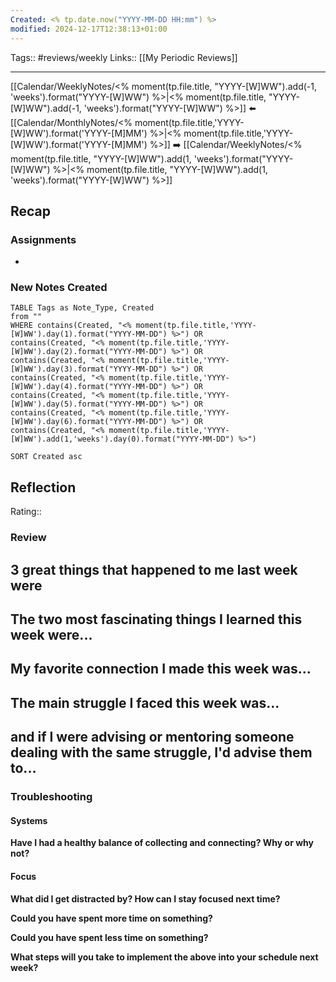 ```yaml
---
Created: <% tp.date.now("YYYY-MM-DD HH:mm") %>
modified: 2024-12-17T12:38:13+01:00
---
```

Tags:: #reviews/weekly
Links:: [[My Periodic Reviews]]
___

[[Calendar/WeeklyNotes/<% moment(tp.file.title, "YYYY-[W]WW").add(-1, 'weeks').format("YYYY-[W]WW") %>|<% moment(tp.file.title, "YYYY-[W]WW").add(-1, 'weeks').format("YYYY-[W]WW") %>]] ⬅️ [[Calendar/MonthlyNotes/<% moment(tp.file.title,'YYYY-[W]WW').format('YYYY-[M]MM') %>|<% moment(tp.file.title,'YYYY-[W]WW').format('YYYY-[M]MM') %>]] ➡️ [[Calendar/WeeklyNotes/<% moment(tp.file.title, "YYYY-[W]WW").add(1, 'weeks').format("YYYY-[W]WW") %>|<% moment(tp.file.title, "YYYY-[W]WW").add(1, 'weeks').format("YYYY-[W]WW") %>]]
## Recap
### Assignments
- 
### New Notes Created
```dataview
TABLE Tags as Note_Type, Created
from ""
WHERE contains(Created, "<% moment(tp.file.title,'YYYY-[W]WW').day(1).format("YYYY-MM-DD") %>") OR   
contains(Created, "<% moment(tp.file.title,'YYYY-[W]WW').day(2).format("YYYY-MM-DD") %>") OR 
contains(Created, "<% moment(tp.file.title,'YYYY-[W]WW').day(3).format("YYYY-MM-DD") %>") OR 
contains(Created, "<% moment(tp.file.title,'YYYY-[W]WW').day(4).format("YYYY-MM-DD") %>") OR 
contains(Created, "<% moment(tp.file.title,'YYYY-[W]WW').day(5).format("YYYY-MM-DD") %>") OR 
contains(Created, "<% moment(tp.file.title,'YYYY-[W]WW').day(6).format("YYYY-MM-DD") %>") OR
contains(Created, "<% moment(tp.file.title,'YYYY-[W]WW').add(1,'weeks').day(0).format("YYYY-MM-DD") %>")

SORT Created asc
```
## Reflection
Rating:: 
### Review
**3 great things that happened to me last week were**
- 

**The two most fascinating things I learned this week were...**
- 

**My favorite connection I made this week was...**
- 

**The main struggle I faced this week was...**
- 

**and if I were advising or mentoring someone dealing with the same struggle, I'd advise them to...**
- 
### Troubleshooting
#### Systems
**Have I had a healthy balance of collecting and connecting? Why or why not?**

#### Focus
**What did I get distracted by? How can I stay focused next time?**

**Could you have spent more time on something?**

**Could you have spent less time on something?**

**What steps will you take to implement the above into your schedule next week?**
